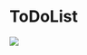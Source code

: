 # ToDoList
<img src="https://user-images.githubusercontent.com/46049723/132958113-5d6f2ba7-b668-406d-b4d6-b098fdfdeba3.png">
